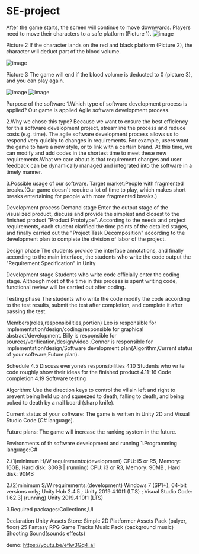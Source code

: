 # SE-project
After the game starts, the screen will continue to move downwards. Players need to move their characters to a safe platform (Picture 1).
![image](https://github.com/ConnerSio/SE-project/assets/167536437/8c90b696-b101-48c7-8d11-a86a45d0aa25)

Picture 2 If the character lands on the red and black platform (Picture 2), the character will deduct part of the blood volume.

![image](https://github.com/ConnerSio/SE-project/assets/167536437/9ab211a6-6259-4be0-b69c-0deadbc72c1a)

Picture 3 The game will end if the blood volume is deducted to 0 (picture 3), and you can play again.

![image](https://github.com/ConnerSio/SE-project/assets/167536437/13c95184-a9b7-44b1-b344-38369a17b9d7)
![image](https://github.com/ConnerSio/SE-project/assets/167536437/f36b0355-ecb3-4f78-9bb4-5ff36ff42e7e)

Purpose of the software 1.Which type of software development process is applied? Our game is applied Agile software development process.

2.Why we chose this type? Because we want to ensure the best efficiency for this software development project, streamline the process and reduce costs (e.g. time). The agile software development process allows us to respond very quickly to changes in requirements. For example, users want the game to have a new style, or to link with a certain brand. At this time, we can modify and add codes in the shortest time to meet these new requirements.What we care about is that requirement changes and user feedback can be dynamically managed and integrated into the software in a timely manner.

3.Possible usage of our software. Target market:People with fragmented breaks.(Our game doesn't require a lot of time to play, which makes short breaks entertaining for people with more fragmented breaks.)

Development process Demand stage Enter the output stage of the visualized product, discuss and provide the simplest and closest to the finished product "Product Prototype". According to the needs and project requirements, each student clarified the time points of the detailed stages, and finally carried out the "Project Task Decomposition" according to the development plan to complete the division of labor of the project.

Design phase The students provide the interface annotations, and finally according to the main interface, the students who write the code output the "Requirement Specification" in Unity

Development stage Students who write code officially enter the coding stage. Although most of the time in this process is spent writing code, functional review will be carried out after coding.

Testing phase The students who write the code modify the code according to the test results, submit the test after completion, and complete it after passing the test.

Members(roles,responsibilities,portion) Leo is responsible for implementation/design/coding/responsible for graphical abstract/development. Billy is responsible for sources/verification/design/video .Connor is responsible for implementation/design/Software development plan(Algorithm,Current status of your software,Future plan).

Schedule 4.5 Discuss everyone’s responsibilities 4.10 Students who write code roughly show their ideas for the finished product 4.11-16 Code completion 4.19 Software testing

Algorithm: Use the direction keys to control the villain left and right to prevent being held up and squeezed to death, falling to death, and being poked to death by a nail board (sharp knife).

Current status of your software: The game is written in Unity 2D and Visual Studio Code (C# language).

Future plans: The game will increase the ranking system in the future.

Environments of th software development and running 1.Programming language:C#

2.(1)minimum H/W requirements:(development) CPU: i5 or R5, Memory: 16GB, Hard disk: 30GB | (running) CPU: i3 or R3, Memory: 90MB , Hard disk: 90MB

2.(2)minimum S/W requirements:(development) Windows 7 (SP1+), 64-bit versions only; Unity Hub 2.4.5 ; Unity 2019.4.10f1 (LTS) ; Visual Studio Code: 1.62.3| (running) Unity 2019.4.10f1 (LTS)

3.Required packages:Collections,UI

Declaration Unity Assets Store: Simple 2D Platformer Assets Pack (palyer, floor) 25 Fantasy RPG Game Tracks Music Pack (background music) Shooting Sound(sounds effects)

demo: https://youtu.be/eflw3Gq4_aI


